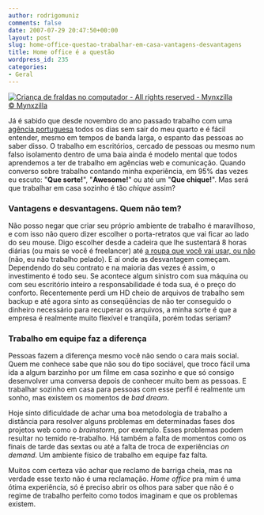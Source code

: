```yaml
---
author: rodrigomuniz
comments: false
date: 2007-07-29 20:47:50+00:00
layout: post
slug: home-office-questao-trabalhar-em-casa-vantagens-desvantagens
title: Home office é a questão
wordpress_id: 235
categories:
- Geral
---
```


[![Criança de fraldas no computador - All rights reserved - Mynxzilla](http://farm1.static.flickr.com/40/80276888_db42f4286f_m.jpg)  
© Mynxzilla](http://www.flickr.com/photos/offwithyourhead/80276888/)


Já é sabido que desde novembro do ano passado trabalho com uma [agência portuguesa](http://www.7graus.com) todos os dias sem sair do meu quarto e é fácil entender, mesmo em tempos de banda larga, o espanto das pessoas ao saber disso. O trabalho em escritórios, cercado de pessoas ou mesmo num falso isolamento dentro de uma baia ainda é modelo mental que todos aprendemos a ter de trabalho em agências web e comunicação. Quando converso sobre trabalho contando minha experiência, em 95% das vezes eu escuto: "**Que sorte!**", "**Awesome!**" ou até um "**Que chique!**". Mas será que trabalhar em casa sozinho é tão _chique_ assim?



### Vantagens e desvantagens. Quem não tem?


Não posso negar que criar seu próprio ambiente de trabalho é maravilhoso, e com isso não quero dizer escolher o porta-retratos que vai ficar ao lado do seu mouse. Digo escolher desde a cadeira que lhe sustentará 8 horas diárias (ou mais se você é freelancer) até [a roupa que você vai usar, ou não](http://www.trendhunter.com/trends/working-naked-one-in-eight-teleworkers-are-nude) (não, eu não trabalho pelado). E aí onde as desvantagem começam. Dependendo do seu contrato e na maioria das vezes é assim, o investimento é todo seu. Se acontece algum sinistro com sua máquina ou com seu escritório inteiro a responsabilidade é toda sua, é o preço do conforto. Recentemente perdi um HD cheio de arquivos de trabalho sem backup e até agora sinto as conseqüências de não ter conseguido o dinheiro necessário para recuperar os arquivos, a minha sorte é que a empresa é realmente muito flexível e tranqüila, porém todas seriam?



### Trabalho em equipe faz a diferença


Pessoas fazem a diferença mesmo você não sendo o cara mais social. Quem me conhece sabe que não sou do tipo sociável, que troco fácil uma ida a algum barzinho por um filme em casa sozinho e que só consigo desenvolver uma conversa depois de conhecer muito bem as pessoas. E trabalhar sozinho em casa para pessoas com esse perfil é realmente um sonho, mas existem os momentos de _bad dream_.

Hoje sinto dificuldade de achar uma boa metodologia de trabalho a distância para resolver alguns problemas em determinadas fases dos projetos web como o _brainstorm_, por exemplo. Esses problemas podem resultar no temido re-trabalho. Há também a falta de momentos como os finais de tarde das sextas ou até a falta de troca de experiências _on demand_. Um ambiente físico de trabalho em equipe faz falta.

Muitos com certeza vão achar que reclamo de barriga cheia, mas na verdade esse texto não é uma reclamação. _Home office_ pra mim é uma ótima experiência, só é preciso abrir os olhos para saber que não é o regime de trabalho perfeito como todos imaginam e que os problemas existem.
